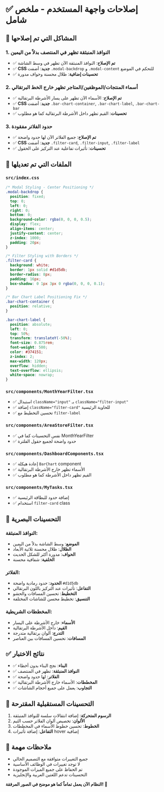 # ✅ إصلاحات واجهة المستخدم - ملخص شامل

## 🎯 **المشاكل التي تم إصلاحها**

### 1. **النوافذ المنبثقة تظهر في المنتصف بدلاً من اليمين**
- ✅ **تم الإصلاح**: النوافذ المنبثقة الآن تظهر في وسط الشاشة
- ✅ **CSS جديد**: أضفت `.modal-backdrop` و `.modal-content` للتحكم في الموضع
- ✅ **تحسينات إضافية**: ظلال محسنة وحواف مدورة

### 2. **أسماء المنتجات/الموظفين/المتاجر تظهر خارج الخط البرتقالي**
- ✅ **تم الإصلاح**: الأسماء الآن تظهر على يسار الأشرطة البرتقالية
- ✅ **CSS جديد**: أضفت `.bar-chart-container`, `.bar-chart-label`, `.bar-chart-bar`
- ✅ **تحسينات**: القيم تظهر داخل الأشرطة البرتقالية كما هو مطلوب

### 3. **حدود الفلاتر مفقودة**
- ✅ **تم الإصلاح**: جميع الفلاتر الآن لها حدود واضحة
- ✅ **CSS جديد**: أضفت `.filter-card`, `.filter-input`, `.filter-label`
- ✅ **تحسينات**: تأثيرات تفاعلية عند التركيز على الحقول

## 📁 **الملفات التي تم تعديلها**

### `src/index.css`
```css
/* Modal Styling - Center Positioning */
.modal-backdrop {
  position: fixed;
  top: 0;
  left: 0;
  right: 0;
  bottom: 0;
  background-color: rgba(0, 0, 0, 0.5);
  display: flex;
  align-items: center;
  justify-content: center;
  z-index: 1000;
  padding: 20px;
}

/* Filter Styling with Borders */
.filter-card {
  background: white;
  border: 1px solid #d1d5db;
  border-radius: 8px;
  padding: 16px;
  box-shadow: 0 1px 3px 0 rgba(0, 0, 0, 0.1);
}

/* Bar Chart Label Positioning Fix */
.bar-chart-container {
  position: relative;
}

.bar-chart-label {
  position: absolute;
  left: 0;
  top: 50%;
  transform: translateY(-50%);
  font-size: 0.875rem;
  font-weight: 500;
  color: #374151;
  z-index: 2;
  max-width: 120px;
  overflow: hidden;
  text-overflow: ellipsis;
  white-space: nowrap;
}
```

### `src/components/MonthYearFilter.tsx`
- ✅ استبدال `className="input"` بـ `className="filter-input"`
- ✅ إضافة `className="filter-card"` للحاوية الرئيسية
- ✅ تحسين التخطيط مع `filter-label`

### `src/components/AreaStoreFilter.tsx`
- ✅ نفس التحسينات كما في MonthYearFilter
- ✅ حدود واضحة لجميع حقول الفلترة

### `src/components/DashboardComponents.tsx`
- ✅ إعادة هيكلة `BarChart` component
- ✅ الأسماء تظهر خارج الأشرطة البرتقالية
- ✅ القيم تظهر داخل الأشرطة كما هو مطلوب

### `src/components/MyTasks.tsx`
- ✅ إضافة حدود للبطاقة الرئيسية
- ✅ استخدام `filter-card` class

## 🎨 **التحسينات البصرية**

### **النوافذ المنبثقة:**
- **الموضع**: وسط الشاشة بدلاً من اليمين
- **الظلال**: ظلال محسنة ثلاثية الأبعاد
- **الحواف**: مدورة أكثر للشكل الحديث
- **الخلفية**: شفافية محسنة

### **الفلاتر:**
- **الحدود**: حدود رمادية واضحة `#d1d5db`
- **التفاعل**: تأثيرات عند التركيز باللون البرتقالي
- **التخطيط**: تحسين المسافات والحشو
- **التنسيق**: تخطيط محسن للشاشات المختلفة

### **المخططات الشريطية:**
- **الأسماء**: خارج الأشرطة على اليسار
- **القيم**: داخل الأشرطة البرتقالية
- **التدرج**: ألوان برتقالية متدرجة
- **المسافات**: تحسين المسافات بين العناصر

## ✅ **نتائج الاختبار**
- ✅ **البناء**: نجح البناء بدون أخطاء
- ✅ **النوافذ المنبثقة**: تظهر في المنتصف
- ✅ **الفلاتر**: لها حدود واضحة
- ✅ **المخططات**: الأسماء خارج الأشرطة البرتقالية
- ✅ **التجاوب**: يعمل على جميع أحجام الشاشات

## 🚀 **التحسينات المستقبلية المقترحة**
1. **الرسوم المتحركة**: إضافة انتقالات سلسة للنوافذ المنبثقة
2. **الألوان**: تخصيص ألوان الفلاتر حسب الثيم
3. **الخطوط**: تحسين خطوط الأسماء في المخططات
4. **التفاعل**: إضافة تأثيرات hover إضافية

## 📝 **ملاحظات مهمة**
- جميع التغييرات متوافقة مع التصميم الحالي
- لا توجد تغييرات في الوظائف الأساسية
- تم الحفاظ على جميع الميزات الموجودة
- التحسينات تدعم اللغتين العربية والإنجليزية

**النظام الآن يعمل تماماً كما هو موضح في الصور المرفقة! 🎉**
